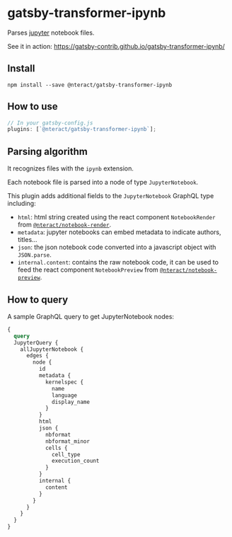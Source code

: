 # gatsby-transformer-ipynb

Parses [jupyter](https://jupyter.org/) notebook files.

See it in action: <https://gatsby-contrib.github.io/gatsby-transformer-ipynb/>

## Install

`npm install --save @nteract/gatsby-transformer-ipynb`

## How to use

```javascript
// In your gatsby-config.js
plugins: [`@nteract/gatsby-transformer-ipynb`];
```

## Parsing algorithm

It recognizes files with the `ipynb` extension.

Each notebook file is parsed into a node of type `JupyterNotebook`.

This plugin adds additional fields to the `JupyterNotebook` GraphQL type
including:

- `html`: html string created using the react component `NotebookRender` from [`@nteract/notebook-render`](https://github.com/nteract/nteract/tree/master/packages/notebook-render).
- `metadata`: jupyter notebooks can embed metadata to indicate authors, titles...
- `json`: the json notebook code converted into a javascript object with `JSON.parse`.
- `internal.content`: contains the raw notebook code, it can be used to feed the react component `NotebookPreview` from [`@nteract/notebook-preview`](https://github.com/nteract/nteract/tree/master/packages/notebook-preview).

## How to query

A sample GraphQL query to get JupyterNotebook nodes:

```graphql
{
  query
  JupyterQuery {
    allJupyterNotebook {
      edges {
        node {
          id
          metadata {
            kernelspec {
              name
              language
              display_name
            }
          }
          html
          json {
            nbformat
            nbformat_minor
            cells {
              cell_type
              execution_count
            }
          }
          internal {
            content
          }
        }
      }
    }
  }
}
```
